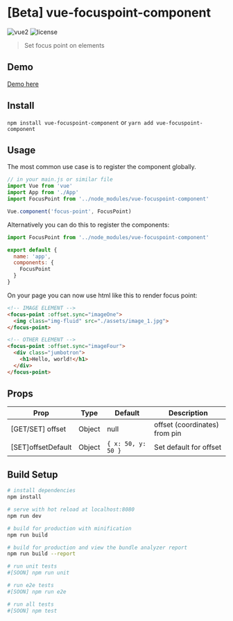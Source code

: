 # [Beta] vue-focuspoint-component

![vue2](https://img.shields.io/badge/vue-2.5.x-brightgreen.svg)
![license](https://img.shields.io/badge/license-MIT-brightgreen.svg?style=flat-square)

> Set focus point on elements

## Demo

[Demo here](https://evodiaaut.github.io/vue-focuspoint-component/)

## Install

`npm install vue-focuspoint-component` or `yarn add vue-focuspoint-component`

## Usage

The most common use case is to register the component globally.

```js
// in your main.js or similar file
import Vue from 'vue'
import App from './App'
import FocusPoint from '../node_modules/vue-focuspoint-component'

Vue.component('focus-point', FocusPoint)
```

Alternatively you can do this to register the components:

```js
import FocusPoint from '../node_modules/vue-focuspoint-component'

export default {
  name: 'app',
  components: {
    FocusPoint
  }
}
```

On your page you can now use html like this to render focus point:

``` html
<!-- IMAGE ELEMENT -->
<focus-point :offset.sync="imageOne">
  <img class="img-fluid" src="./assets/image_1.jpg">
</focus-point>

<!-- OTHER ELEMENT -->
<focus-point :offset.sync="imageFour">
  <div class="jumbotron">
    <h1>Hello, world!</h1>
  </div>
</focus-point>
```

## Props

|Prop|Type|Default|Description
|-|-|-|-|
| [GET/SET] offset | Object | null | offset (coordinates) from pin
| [SET]offsetDefault | Object | `{ x: 50, y: 50 }` | Set default for offset

## Build Setup

``` bash
# install dependencies
npm install

# serve with hot reload at localhost:8080
npm run dev

# build for production with minification
npm run build

# build for production and view the bundle analyzer report
npm run build --report

# run unit tests
#[SOON] npm run unit

# run e2e tests
#[SOON] npm run e2e

# run all tests
#[SOON] npm test
```
